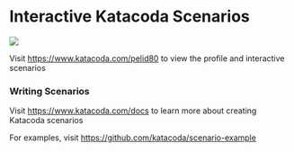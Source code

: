 # Interactive Katacoda Scenarios

[![](http://shields.katacoda.com/katacoda/pelid80/count.svg)](https://www.katacoda.com/pelid80 "Get your profile on Katacoda.com")

Visit https://www.katacoda.com/pelid80 to view the profile and interactive scenarios

### Writing Scenarios
Visit https://www.katacoda.com/docs to learn more about creating Katacoda scenarios

For examples, visit https://github.com/katacoda/scenario-example
